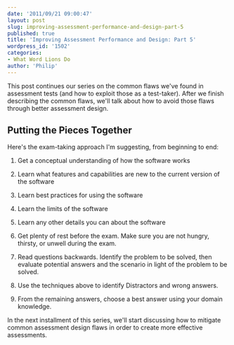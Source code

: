 ```yaml
---
date: '2011/09/21 09:00:47'
layout: post
slug: improving-assessment-performance-and-design-part-5
published: true
title: 'Improving Assessment Performance and Design: Part 5'
wordpress_id: '1502'
categories:
- What Word Lions Do
author: 'Philip'
---
```


This post continues our series on the common flaws we've found in assessment tests (and how to exploit those as a test-taker). After we finish describing the common flaws, we'll talk about how to avoid those flaws through better assessment design.


## Putting the Pieces Together


Here's the exam-taking approach I'm suggesting, from beginning to end:



	
  1. Get a conceptual understanding of how the software works

	
  2. Learn what features and capabilities are new to the current version of the software

	
  3. Learn best practices for using the software

	
  4. Learn the limits of the software

	
  5. Learn any other details you can about the software

	
  6. Get plenty of rest before the exam. Make sure you are not hungry, thirsty, or unwell during the exam.

	
  7. Read questions backwards. Identify the problem to be solved, then evaluate potential answers and the scenario in light of the problem to be solved.

	
  8. Use the techniques above to identify Distractors and wrong answers.

	
  9. From the remaining answers, choose a best answer using your domain knowledge.


In the next installment of this series, we'll start discussing how to mitigate common assessment design flaws in order to create more effective assessments.
